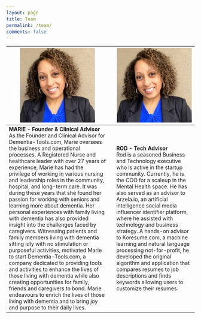 ```yaml
---
layout: page
title: Team
permalink: /team/
comments: false
---
```


|![](/assets/images/marie.png)|  	|![](/assets/images/marie.png)|
|---	|---	|---	|
| **MARIE - Founder & Clinical Advisor** <br/>As the Founder and Clinical Advisor for Dementia-Tools.com, Marie oversees the business and operational processes. A Registered Nurse and healthcare leader with over 27 years of experience, Marie has had the privilege of working in various nursing and leadership roles in the community, hospital, and long-term care. It was during these years that she found her passion for working with seniors and learning more about dementia. Her personal experiences with family living with dementia has also provided insight into the challenges faced by caregivers. Witnessing patients and family members living with dementia sitting idly with no stimulation or purposeful activities, motivated Marie to start Dementia-Tools.com, a company dedicated to providing tools and activities to enhance the lives of those living with dementia while also creating opportunities for family, friends and caregivers to bond.  Marie endeavours to enrich the lives of those living with dementia and to bring joy and purpose to their daily lives.|	| **ROD - Tech Advisor** <br/>Rod is a seasoned Business and Technology executive who is  active in the startup community. Currently, he is the COO for a scaleup in the Mental Health space. He has also served as an advisor to Arzela.io, an artificial intelligence social media influencer identifier platform, where he assisted with technology and business strategy. A hands-on advisor to Koresume.com, a machine learning and natural language processing not-for-profit, he developed the original algorithm and application that compares resumes to job descriptions and finds keywords allowing users to customize their resumes.|
